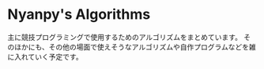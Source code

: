#  Nyanpy's Algorithms
主に競技プログラミングで使用するためのアルゴリズムをまとめています。
そのほかにも、その他の場面で使えそうなアルゴリズムや自作プログラムなどを雑に入れていく予定です。
